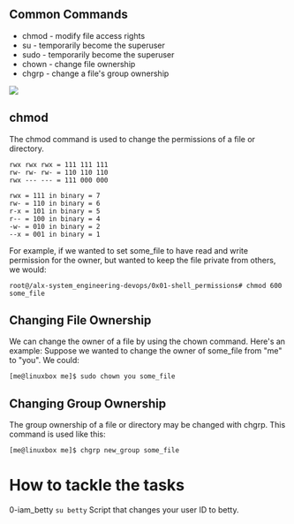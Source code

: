 ## Common Commands

* chmod - modify file access rights<br>
* su - temporarily become the superuser<br>
* sudo - temporarily become the superuser<br>
* chown - change file ownership<br>
* chgrp - change a file's group ownership




![](http://linuxcommand.org/images/file_permissions.png)

## chmod
The chmod command is used to change the permissions of a file or directory.

```
rwx rwx rwx = 111 111 111
rw- rw- rw- = 110 110 110
rwx --- --- = 111 000 000

rwx = 111 in binary = 7
rw- = 110 in binary = 6
r-x = 101 in binary = 5
r-- = 100 in binary = 4
-w- = 010 in binary = 2
--x = 001 in binary = 1

```
For example, if we wanted to set some_file to have read and write permission for the owner, but wanted to keep the file private from others, we would:
```
root@/alx-system_engineering-devops/0x01-shell_permissions# chmod 600 some_file

```
## Changing File Ownership
We can change the owner of a file by using the chown command. Here's an example: Suppose we wanted to change the owner of some_file from "me" to "you". We could:

```[me@linuxbox me]$ sudo chown you some_file```

## Changing Group Ownership
The group ownership of a file or directory may be changed with chgrp. This command is used like this:

```[me@linuxbox me]$ chgrp new_group some_file```

# How to tackle the tasks

0-iam_betty ```su betty```  Script that changes your user ID to betty.
